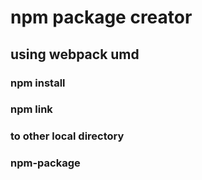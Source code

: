 # npm package creator
## using webpack umd
### npm install
### npm link
### to other local directory
### npm-package
